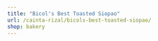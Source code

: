 ```yaml
---
title: "Bicol's Best Toasted Siopao"
url: /cainta-rizal/bicols-best-toasted-siopao/
shop: bakery
---
```

